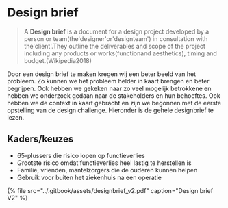 # Design brief

> A **Design brief** is a document for a design project developed by a person or team\(the'designer'or'designteam'\) in consultation with the'client'.They outline the deliverables and scope of the project including any products or works\(functionand aesthetics\), timing and budget.\(Wikipedia2018\)

Door een design brief te maken kregen wij een beter beeld van het probleem. Zo kunnen we het probleem helder in kaart brengen en beter begrijpen. Ook hebben we gekeken naar zo veel mogelijk betrokkene en hebben we onderzoek gedaan naar de stakeholders en hun behoeftes. Ook hebben we de context in kaart gebracht en zijn we begonnen met de eerste opstelling van de design challenge. Hieronder is de gehele designbrief te lezen.

## Kaders/keuzes

* 65-plussers die risico lopen op functieverlies
* Grootste risico omdat functieverlies heel lastig te herstellen is
* Familie, vrienden, mantelzorgers die de ouderen kunnen helpen
* Gebruik voor buiten het ziekenhuis na een operatie

{% file src="../.gitbook/assets/designbrief\_v2.pdf" caption="Design brief V2" %}

